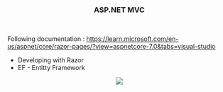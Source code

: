 <h3 align="center">ASP.NET MVC</h3><br>

Following documentation : <a>https://learn.microsoft.com/en-us/aspnet/core/razor-pages/?view=aspnetcore-7.0&tabs=visual-studio </a>

- Developing with Razor
- EF - Entitty Framework

<p align="center">
<img src="http://img.shields.io/static/v1?label=STATUS&message=EM%20DESENVOLVIMENTO&color=GREEN&style=for-the-badge"/>
</p>
